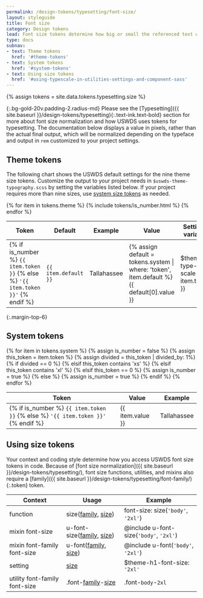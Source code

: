 ```yaml
---
permalink: /design-tokens/typesetting/font-size/
layout: styleguide
title: Font size
category: Design tokens
lead: Font size tokens determine how big or small the referenced text will appear on the screen. The USWDS typescale includes nine regularized theme tokens drawn from 21 system tokens.
type: docs
subnav:
- text: Theme tokens
  href: '#theme-tokens'
- text: System tokens
  href: '#system-tokens'
- text: Using size tokens
  href: '#using-typescale-in-utilities-settings-and-component-sass'
---
```


{% assign tokens = site.data.tokens.typesetting.size %}

{:.bg-gold-20v.padding-2.radius-md}
Please see the [Typesetting]({{ site.baseurl }}/design-tokens/typesetting){:.text-ink.text-bold} section for more about font size normalization and how USWDS uses tokens for typesetting. The documentation below displays a value in pixels, rather than the actual final output, which will be normalized depending on the typeface and output in `rem` customized to your project settings.

## Theme tokens
The following chart shows the USWDS default settings for the nine theme size tokens. Customize the output to your project needs in `$uswds-theme-typography.scss` by setting the variables listed below. If your project requires more than nine sizes, use [system size tokens](#system-tokens) as needed.

<div class="site-table-wrapper">
  <table class="usa-table--borderless site-table-responsive">
    <thead>
      <tr>
        <th scope="col">Token</th>
        <th scope="col">Default</th>
        <th scope="col">Example</th>
        <th scope="col">Value</th>
        <th scope="col">Settings variable</th>
      </tr>
    </thead>
    <tbody class="font-mono-2xs">
      {% for item in tokens.theme %}
        {% include tokens/is_number.html %}
        <tr>
          <td scope="row" data-title="Theme token">
            <span>
              {% if is_number %}
                <code class="text-no-wrap">{{ item.token }}</code>
              {% else %}
                <code class="text-no-wrap">'{{ item.token }}'</code>
              {% endif %}
            </span>
          </td>
          <td data-title="Default">
            <span>
              <code>{{ item.default }}</code>
            </span>
          </td>
          <td data-title="Example"  class="line-height-sans-1 overflow-hidden">
            <span class="font-lang-{{ item.default }}">
              Tallahassee
            </span>
          </td>
          <td data-title="Value">
            <span>
              {% assign default = tokens.system | where: 'token', item.default %}
              {{ default[0].value }}
            </span>
          </td>
          <td data-title="Setting var">
            <span>
              $theme-type-scale-{{ item.token }}
            </span>
          </td>
        </tr>
      {% endfor %}
    </tbody>
  </table>
</div>

{:.margin-top-6}
## System tokens

<div class="site-table-wrapper overflow-hidden">
  <table class="usa-table--borderless site-table-responsive width-full">
    <thead>
      <tr>
        <th scope="col">Token</th>
        <th scope="col">Value</th>
        <th scope="col">Example</th>
      </tr>
    </thead>
    <tbody class="font-mono-2xs">
      {% for item in tokens.system %}
        {% assign is_number = false %}
        {% assign this_token = item.token %}
        {% assign divided = this_token | divided_by: 1%}
        {% if divided == 0 %}
        {% elsif this_token contains 'xs' %}
        {% elsif this_token contains 'xl' %}
        {% elsif this_token == 0 %}
          {% assign is_number = true %}
        {% else %}
          {% assign is_number = true %}
        {% endif %}
        <tr>
          <td scope="row" data-title="System token">
            <span>
              {% if is_number %}
                <code class="text-no-wrap">{{ item.token }}</code>
              {% else %}
                <code class="text-no-wrap">'{{ item.token }}'</code>
              {% endif %}
            </span>
          </td>
          <td data-title="Target size">
            <span>
              {{ item.value }}
            </span>
          </td>
          <td data-title="Example"  class="line-height-sans-1 overflow-hidden">
            <span class="font-lang-{{ item.token }}">
              Tallahassee
            </span>
          </td>
        </tr>
      {% endfor %}
    </tbody>
  </table>
</div>

## Using size tokens
Your context and coding style determine how you access USWDS font size tokens in code. Because of [font size normalization]({{ site.baseurl }}/design-tokens/typesetting/), font size functions, utilities, and mixins also require a [family]({{ site.baseurl }}/design-tokens/typesetting/font-family/){:.token} token.

<div class="site-table-wrapper">
  <table class="usa-table--borderless site-table-responsive">
    <thead>
      <tr>
        <th scope="col">Context</th>
        <th scope="col">Usage</th>
        <th scope="col">Example</th>
      </tr>
    </thead>
    <tbody class="font-mono-2xs">
      <tr>
        <td scope="row" data-title="Context" class="font-lang-2xs">
          <span>
            <span class="text-bold">function</span>
          </span>
        </td>
        <td data-title="Description">
          <span>
            size(<a href="{{ site.baseurl }}/design-tokens/typesetting/font-family/" class="token">family</a>, <a href="{{ site.baseurl }}/design-tokens/typesetting/font-size/" class="token">size</a>)
          </span>
        </td>
        <td data-title="Example">
          <span>
            font-size: size(<code>'body'</code>, <code>'2xl'</code>)
          </span>
        </td>
      </tr>
      <tr>
        <td scope="row" data-title="Context" class="font-lang-2xs">
          <span>
            <span class="text-bold">mixin</span>
            <span class="display-block">font-size</span>
          </span>
        </td>
        <td data-title="Description">
          <span>
            u-font-size(<a href="{{ site.baseurl }}/design-tokens/typesetting/font-family/" class="token">family</a>, <a href="{{ site.baseurl }}/design-tokens/typesetting/font-size/" class="token">size</a>)
          </span>
        </td>
        <td data-title="Example">
          <span>
            @include u-font-size(<code>'body'</code>, <code>'2xl'</code>)
          </span>
        </td>
      </tr>
      <tr>
        <td scope="row" data-title="Context" class="font-lang-2xs">
          <span>
            <span class="text-bold">mixin</span>
            <span class="display-block">font-family</span>
            <span class="display-block">font-size</span>
          </span>
        </td>
        <td data-title="Description">
          <span>
            u-font(<a href="{{ site.baseurl }}/design-tokens/typesetting/font-family/" class="token">family</a>, <a href="{{ site.baseurl }}/design-tokens/typesetting/font-size/" class="token">size</a>)
          </span>
        </td>
        <td data-title="Example">
          <span>
            @include u-font(<code>'body'</code>, <code>'2xl'</code>)
          </span>
        </td>
      </tr>
      <tr>
        <td scope="row" data-title="Context" class="font-lang-2xs">
          <span>
            <span class="text-bold">setting</span>
          </span>
        </td>
        <td data-title="Description">
          <span>
            <a href="{{ site.baseurl }}/design-tokens/typesetting/font-size/" class="token">size</a>
          </span>
        </td>
        <td data-title="Example">
          <span>
          $theme-h1-font-size: <code>'2xl'</code>
          </span>
        </td>
      </tr>
      <tr>
        <td scope="row" data-title="Context" class="font-lang-2xs">
          <span>
            <span class="text-bold">utility</span>
            <span class="display-block">font-family</span>
            <span class="display-block">font-size</span>
          </span>
        </td>
        <td data-title="Description">
          <span>
            .font-<a href="{{ site.baseurl }}/design-tokens/typesetting/font-family/" class="token">family</a>-<a href="{{ site.baseurl }}/design-tokens/typesetting/font-size/" class="token">size</a>
          </span>
        </td>
        <td data-title="Example">
          <span>
            .font-<code>body</code>-<code>2xl</code>
          </span>
        </td>
      </tr>
    </tbody>
  </table>
</div>
